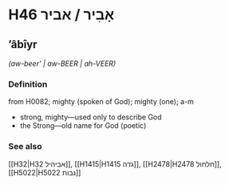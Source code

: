 # H46 אָבִיר / אביר

## ʼâbîyr

_(aw-beer' | aw-BEER | ah-VEER)_

### Definition

from H0082; mighty (spoken of God); mighty (one); a-m

- strong, mighty—used only to describe God
- the Strong—old name for God (poetic)

### See also

[[H32|H32 אביהיל]], [[H1415|H1415 גדה]], [[H2478|H2478 חלחול]], [[H5022|H5022 נבות]]
